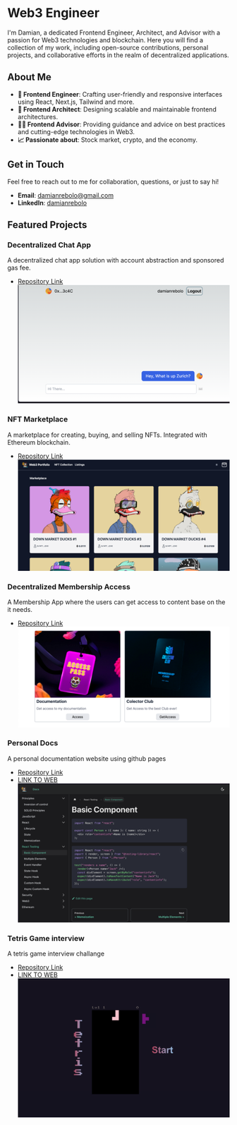 # Web3 Engineer

I'm Damian, a dedicated Frontend Engineer, Architect, and Advisor with a passion for Web3 technologies and blockchain. Here you will find a collection of my work, including open-source contributions, personal projects, and collaborative efforts in the realm of decentralized applications.

## About Me

- **💼 Frontend Engineer**: Crafting user-friendly and responsive interfaces using React, Next.js, Tailwind and more.
- **🧠 Frontend Architect**: Designing scalable and maintainable frontend architectures.
- **👨‍🏫 Frontend Advisor**: Providing guidance and advice on best practices and cutting-edge technologies in Web3.
- **📈 Passionate about**: Stock market, crypto, and the economy.

## Get in Touch

Feel free to reach out to me for collaboration, questions, or just to say hi!

- **Email**: [damianrebolo@gmail.com](mailto:damianrebolo@gmail.com)
- **LinkedIn**: [damianrebolo](https://linkedin.com/in/damianrebolo)

## Featured Projects

### Decentralized Chat App

A decentralized chat app solution with account abstraction and sponsored gas fee.

- [Repository Link](https://github.com/damianrebolo/chatter)
  ![Chatter](image-5.png)

### NFT Marketplace

A marketplace for creating, buying, and selling NFTs. Integrated with Ethereum blockchain.

- [Repository Link](https://github.com/damianrebolo/web3-marketplace)
  ![NFT Marketplace](image-3.png)

### Decentralized Membership Access

A Membership App where the users can get access to content base on the it needs.

- [Repository Link](https://github.com/damianrebolo/web3-membership)
  ![Membership Access](image-2.png)

### Personal Docs

A personal documentation website using github pages

- [Repository Link](https://github.com/damianrebolo/my-docu)
- [LINK TO WEB](https://damianrebolo.github.io/my-docu/docs/basic-component)
  ![Personal Docs](image.png)

### Tetris Game interview

A tetris game interview challange

- [Repository Link](https://github.com/damianrebolo/tetris)
- [LINK TO WEB](https://damianrebolo.github.io/tetris)
  ![Tetris](image-1.png)
